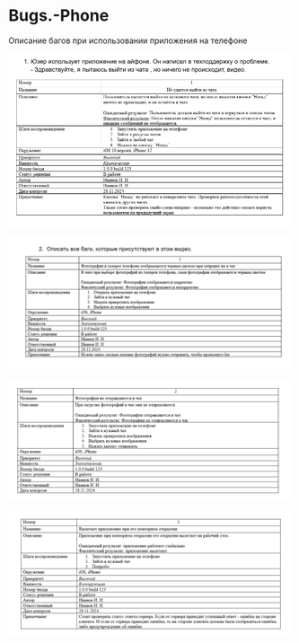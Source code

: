 # Bugs.-Phone
Описание багов при использовании приложения на телефоне

![Ошибки](https://github.com/OlesyaCh14/Bugs.-Phone/blob/3f7a4895d45d2b6d90c998059758d921ce2d32ae/1.PNG)

![Ошибки](https://github.com/OlesyaCh14/Bugs.-Phone/blob/d3487d77e272544940e2beecf1aac9c4e57ab688/2.PNG)

![Ошибки](https://github.com/OlesyaCh14/Bugs.-Phone/blob/d3487d77e272544940e2beecf1aac9c4e57ab688/3.PNG)

![Ошибки](https://github.com/OlesyaCh14/Bugs.-Phone/blob/d3487d77e272544940e2beecf1aac9c4e57ab688/4.PNG)
